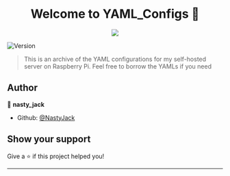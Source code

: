 <h1 align="center">Welcome to YAML_Configs 👋</h1>

<p align="center">
  <img src="https://github.com/NastyJack/YAML_Configs/assets/44137857/b4a94026-86c0-4475-96a6-c715136a8e51" />

</p>


<p>
  <img alt="Version" src="https://img.shields.io/badge/version-1.0.0-blue.svg?cacheSeconds=2592000" />
</p>

> This is an archive of the YAML configurations for my self-hosted server on Raspberry Pi. Feel free to borrow the YAMLs if you need

## Author

👤 **nasty_jack**

* Github: [@NastyJack](https://github.com/NastyJack)

## Show your support

Give a ⭐️ if this project helped you!

***
